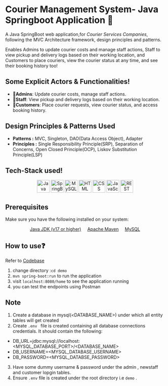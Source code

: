 # **Courier Management System- Java Springboot Application** 🚚
A Java SpringBoot web application,for *Courier Services Companies*, following the MVC Architecture framework, design principles and patterns.

Enables Admins to update courier costs and manage staff actions, Staff to view pickup and delivery logs based on their working location, and Customers to place couriers, view the courier status at any time, and see their booking history too!

## **Some Explicit Actors & Functionalities!**
- 👥**Admins**: Update courier costs, manage staff actions.
- 👥**Staff**: View pickup and delivery logs based on their working location.
- 👥**Customers**: Place courier requests, view courier status, and access booking history.

## **Design Principles & Patterns Used**
- **Patterns :** MVC, Singleton, DAO(Data Access Object), Adapter
- **Principles :** Single Responsibility Principle(SRP), Separation of Concerns, Open Closed Principle(OCP), Liskov Substitution Principle(LSP)
  
## **Tech-Stack used!**
<p align="center">
  <img src="https://img.icons8.com/color/48/000000/java-coffee-cup-logo.png" alt="Java" width="40" height="40"/>
  <img src="https://img.icons8.com/color/48/000000/spring-logo.png" alt="SpringBoot" width="40" height="40"/>
  <img src="https://img.icons8.com/color/48/000000/mysql-logo.png" alt="MySQL" width="40" height="40"/>
  <img src="https://img.icons8.com/color/48/000000/html-5.png" alt="HTML" width="40" height="40"/>
  <img src="https://img.icons8.com/color/48/000000/css3.png" alt="CSS" width="40" height="40"/>
  <img src="https://img.icons8.com/color/48/000000/javascript.png" alt="JavaScript" width="40" height="40"/>
  <img src="https://img.icons8.com/nolan/48/api.png" alt="REST API" width="40" height="40"/>
</p>

## **Prerequisites**
Make sure you have the following installed on your system:
<p align="center">
  <a href="https://www.oracle.com/java/technologies/javase-jdk17-downloads.html">Java JDK (v17 or higher)</a> &nbsp;&nbsp;&nbsp;
  <a href="https://maven.apache.org/download.cgi">Apache Maven</a> &nbsp;&nbsp;&nbsp;
  <a href="https://www.mysql.com/downloads/">MySQL</a>
</p>

## **How to use❓**
Refer to [Codebase](https://github.com/gantasrilaitha/courier-management-java/tree/main/demo/src/main/java/com/example/demo)
1. change directory :```cd demo```
2. ```mvn spring-boot:run``` to run the application
3. visit ```localhost:8080/home``` to see the application running
4. you can test the endpoints using Postman

## **Note**
1. Create a database in mysql(<DATABASE_NAME>) under which all entity tables will get created
2. Create ``.env `` file is created containing all database connections credentials. It should contain the following:
  
  - DB_URL=jdbc:mysql://localhost:<MYSQL_DATABASE_PORT>/<DATABASE_NAME>
  - DB_USERNAME=<MYSQL_DATABASE_USERNAME>
  - DB_PASSWORD=<MYSQL_DATABSE_PASSWORD>
  
3. Have some dummy username & password under the admin , newstaff and customer lopgin tables.
4. Ensure `.env` file is created under the root directory i.e ```demo``` .




